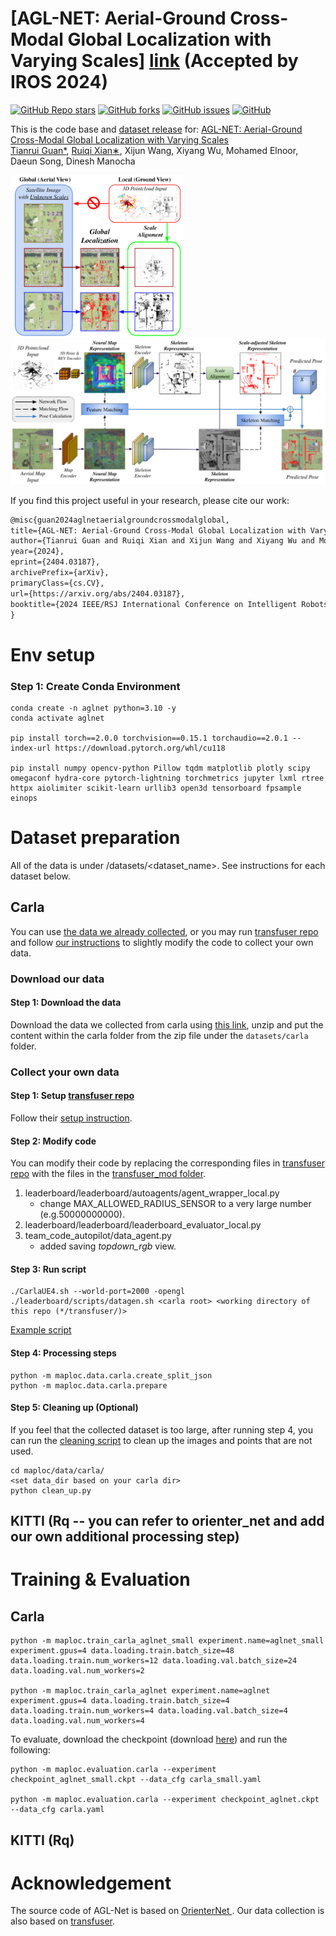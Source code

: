 
# [AGL-NET: Aerial-Ground Cross-Modal Global Localization with Varying Scales] [link](https://arxiv.org/abs/2404.03187) (Accepted by IROS 2024)
[![GitHub Repo stars](https://img.shields.io/github/stars/rayguan97/AGL-Net)](https://github.com/rayguan97/AGL-Net/stargazers)
[![GitHub forks](https://img.shields.io/github/forks/rayguan97/AGL-Net)](https://github.com/rayguan97/AGL-Net/network)
[![GitHub issues](https://img.shields.io/github/issues/rayguan97/AGL-Net)](https://github.com/rayguan97/AGL-Net/issues)
[![GitHub](https://img.shields.io/github/license/rayguan97/AGL-Net)](https://github.com/rayguan97/GANav-offroad/blob/master/LICENSE)


This is the code base and [dataset release](https://drive.google.com/file/d/1ek6jcYRsHIhw6b3gUxVzwzU4LvyMwSUo/view?usp=sharing) for:
[AGL-NET: Aerial-Ground Cross-Modal Global Localization with Varying Scales](https://arxiv.org/abs/2404.03187)
<br> [Tianrui Guan*](https://tianruiguan.phd), [Ruiqi Xian∗](https://ricky-xian.github.io/), Xijun Wang, Xiyang Wu, Mohamed Elnoor, Daeun Song, Dinesh Manocha

<img src="./assets/cover.png" width="276"> 
<img src="./assets/network.png" width="560">

If you find this project useful in your research, please cite our work:

```latex
@misc{guan2024aglnetaerialgroundcrossmodalglobal,
title={AGL-NET: Aerial-Ground Cross-Modal Global Localization with Varying Scales}, 
author={Tianrui Guan and Ruiqi Xian and Xijun Wang and Xiyang Wu and Mohamed Elnoor and Daeun Song and Dinesh Manocha},
year={2024},
eprint={2404.03187},
archivePrefix={arXiv},
primaryClass={cs.CV},
url={https://arxiv.org/abs/2404.03187}, 
booktitle={2024 IEEE/RSJ International Conference on Intelligent Robots and Systems (IROS)}, 
}
```

# Env setup

### Step 1: Create Conda Environment

```
conda create -n aglnet python=3.10 -y
conda activate aglnet

pip install torch==2.0.0 torchvision==0.15.1 torchaudio==2.0.1 --index-url https://download.pytorch.org/whl/cu118

pip install numpy opencv-python Pillow tqdm matplotlib plotly scipy omegaconf hydra-core pytorch-lightning torchmetrics jupyter lxml rtree httpx aiolimiter scikit-learn urllib3 open3d tensorboard fpsample einops
```


# Dataset preparation

All of the data is under <root>/datasets/<dataset_name>. See instructions for each dataset below.

## Carla

You can use [the data we already collected](https://github.com/rayguan97/AGL-Net?tab=readme-ov-file#download-our-data), or you may run [transfuser repo](https://github.com/autonomousvision/transfuser) and follow [our instructions](https://github.com/rayguan97/AGL-Net?tab=readme-ov-file#collect-your-own-data) to slightly modify the code to collect your own data.

### Download our data

#### Step 1: Download the data

Download the data we collected from carla using [this link](https://drive.google.com/file/d/1ek6jcYRsHIhw6b3gUxVzwzU4LvyMwSUo/view?usp=sharing), unzip and put the content within the carla folder from the zip file under the `datasets/carla` folder.

### Collect your own data

#### Step 1: Setup [transfuser repo](https://github.com/autonomousvision/transfuser)
Follow their [setup instruction](https://github.com/autonomousvision/transfuser?tab=readme-ov-file#setup).

#### Step 2: Modify code

You can modify their code by replacing the corresponding files in [transfuser repo](https://github.com/autonomousvision/transfuser) with the files in the [transfuser_mod folder](https://github.com/rayguan97/AGL-Net/tree/main/transfuser_mod).

1. leaderboard/leaderboard/autoagents/agent_wrapper_local.py
    * change MAX_ALLOWED_RADIUS_SENSOR to a very large number (e.g.50000000000).
2. leaderboard/leaderboard/leaderboard_evaluator_local.py
3. team_code_autopilot/data_agent.py
    * added saving *topdown_rgb* view.

#### Step 3: Run script

```
./CarlaUE4.sh --world-port=2000 -opengl
./leaderboard/scripts/datagen.sh <carla root> <working directory of this repo (*/transfuser/)>
```

[Example script](https://github.com/rayguan97/AGL-Net/blob/main/transfuser_mod/leaderboard/scripts/gen_scripts/datagen_01-7-weather.sh)

#### Step 4: Processing steps
```
python -m maploc.data.carla.create_split_json
python -m maploc.data.carla.prepare
```

#### Step 5: Cleaning up (Optional)
If you feel that the collected dataset is too large, after running step 4, you can run the [cleaning script](https://github.com/rayguan97/AGL-Net/blob/main/maploc/data/carla/clean_up.py) to clean up the images and points that are not used.

```
cd maploc/data/carla/
<set data_dir based on your carla dir>
python clean_up.py
```


## KITTI (Rq -- you can refer to orienter_net and add our own additional processing step)


# Training & Evaluation

## Carla
```
python -m maploc.train_carla_aglnet_small experiment.name=aglnet_small experiment.gpus=4 data.loading.train.batch_size=48 data.loading.train.num_workers=12 data.loading.val.batch_size=24 data.loading.val.num_workers=2

python -m maploc.train_carla_aglnet experiment.name=aglnet experiment.gpus=4 data.loading.train.batch_size=4 data.loading.train.num_workers=4 data.loading.val.batch_size=4 data.loading.val.num_workers=4
```

To evaluate, download the checkpoint (download [here](https://drive.google.com/drive/folders/1Dn4A2GZ15na5XR_sokl8fcn6kwxuHXbP?usp=sharing)) and run the following:
```
python -m maploc.evaluation.carla --experiment checkpoint_aglnet_small.ckpt --data_cfg carla_small.yaml

python -m maploc.evaluation.carla --experiment checkpoint_aglnet.ckpt --data_cfg carla.yaml
```

## KITTI (Rq)



# Acknowledgement

The source code of AGL-Net is based on [OrienterNet
](https://github.com/facebookresearch/OrienterNet). Our data collection is also based on [transfuser](https://github.com/autonomousvision/transfuser). 
